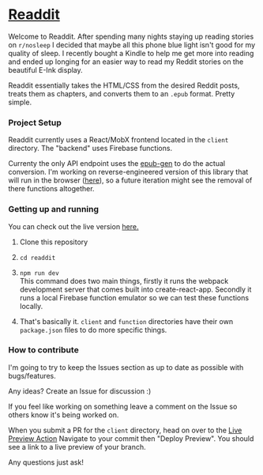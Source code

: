 # [Readdit](https://readdit.net/)

Welcome to Readdit. After spending many nights staying up reading stories on `r/nosleep` I decided that maybe 
all this phone blue light isn't good for my quality of sleep. I recently bought a Kindle to help me get more into
reading and ended up longing for an easier way to read my Reddit stories on the beautiful E-Ink display.

Readdit essentially takes the HTML/CSS from the desired Reddit posts, treats them as chapters, and converts them 
to an `.epub` format. Pretty simple.

### Project Setup

Readdit currently uses a React/MobX frontend located in the `client` directory. The "backend" uses Firebase functions.

Currenty the only API endpoint uses the [epub-gen](https://www.npmjs.com/package/epub-gen) to do the actual conversion.
I'm working on reverse-engineered version of this library that will run in the browser ([here](https://github.com/brannonjames/epub-browser)), so a future iteration might see
the removal of there functions altogether.

### Getting up and running

You can check out the live version [here.](https://readdit.net/)

1. Clone this repository

2. `cd readdit`

3. `npm run dev`  
This command does two main things, firstly it runs the webpack development server that comes built into create-react-app.
Secondly it runs a local Firebase function emulator so we can test these functions locally. 

4. That's basically it. `client` and `function` directories have their own `package.json` files to do more specific things.

### How to contribute

I'm going to try to keep the Issues section as up to date as possible with bugs/features. 

Any ideas? Create an Issue for discussion :)

If you feel like working on something leave a comment on the Issue so others know it's being worked on.

When you submit a PR for the `client` directory, head on over to the [Live Preview Action](https://github.com/brannonjames/readdit/actions?query=workflow%3A%22Deploy+to+Preview+Channel%22)
Navigate to your commit then "Deploy Preview". You should see a link to a live preview of your branch.

Any questions just ask!
    
